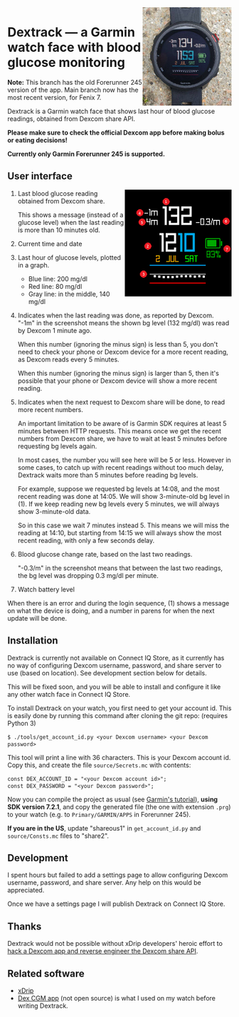 <img align="right" width="200" src="photo.png">

# Dextrack — a Garmin watch face with blood glucose monitoring

**Note:** This branch has the old Forerunner 245 version of the app. Main branch
now has the most recent version, for Fenix 7.

Dextrack is a Garmin watch face that shows last hour of blood glucose readings,
obtained from Dexcom share API.

**Please make sure to check the official Dexcom app before making bolus or
eating decisions!**

**Currently only Garmin Forerunner 245 is supported.**

## User interface

<img align="right" src="screenshot_annotated.png">

1. Last blood glucose reading obtained from Dexcom share.

   This shows a message (instead of a glucose level) when the last reading is
   more than 10 minutes old.

2. Current time and date

3. Last hour of glucose levels, plotted in a graph.

   - Blue line: 200 mg/dl
   - Red line: 80 mg/dl
   - Gray line: in the middle, 140 mg/dl

4. Indicates when the last reading was done, as reported by Dexcom. "-1m" in
   the screenshot means the shown bg level (132 mg/dl) was read by Dexcom 1
   minute ago.

   When this number (ignoring the minus sign) is less than 5, you don't need to
   check your phone or Dexcom device for a more recent reading, as Dexcom reads
   every 5 minutes.

   When this number (ignoring the minus sign) is larger than 5, then it's
   possible that your phone or Dexcom device will show a more recent reading.

5. Indicates when the next request to Dexcom share will be done, to read more
   recent numbers.

   An important limitation to be aware of is Garmin SDK requires at least 5
   minutes between HTTP requests. This means once we get the recent numbers
   from Dexcom share, we have to wait at least 5 minutes before requesting bg
   levels again.

   In most cases, the number you will see here will be 5 or less. However in
   some cases, to catch up with recent readings without too much delay,
   Dextrack waits more than 5 minutes before reading bg levels.

   For example, suppose we requested bg levels at 14:08, and the most recent
   reading was done at 14:05. We will show 3-minute-old bg level in (1). If we
   keep reading new bg levels every 5 minutes, we will always show 3-minute-old
   data.

   So in this case we wait 7 minutes instead 5. This means we will miss the
   reading at 14:10, but starting from 14:15 we will always show the most
   recent reading, with only a few seconds delay.

6. Blood glucose change rate, based on the last two readings.

   "-0.3/m" in the screenshot means that between the last two readings, the bg
   level was dropping 0.3 mg/dl per minute.

7. Watch battery level

When there is an error and during the login sequence, (1) shows a message on
what the device is doing, and a number in parens for when the next update will
be done.

## Installation

Dextrack is currently not available on Connect IQ Store, as it currently has no
way of configuring Dexcom username, password, and share server to use (based on
location). See development section below for details.

This will be fixed soon, and you will be able to install and configure it like
any other watch face in Connect IQ Store.

To install Dextrack on your watch, you first need to get your account id. This
is easily done by running this command after cloning the git repo: (requires
Python 3)

```
$ ./tools/get_account_id.py <your Dexcom username> <your Dexcom password>
```

This tool will print a line with 36 characters. This is your Dexcom account id.
Copy this, and create the file `source/Secrets.mc` with contents:

```
const DEX_ACCOUNT_ID = "<your Dexcom account id>";
const DEX_PASSWORD = "<your Dexcom password>";
```

Now you can compile the project as usual (see [Garmin's tutorial][1]), **using
SDK version 7.2.1**, and copy the generated file (the one with extension
`.prg`) to your watch (e.g. to `Primary/GARMIN/APPS` in Forerunner 245).

**If you are in the US**, update "shareous1" in `get_account_id.py` and
`source/Consts.mc` files to "share2".

[1]: https://developer.garmin.com/connect-iq/connect-iq-basics/getting-started/

## Development

I spent hours but failed to add a settings page to allow configuring Dexcom
username, password, and share server. Any help on this would be appreciated.

Once we have a settings page I will publish Dextrack on Connect IQ Store.

## Thanks

Dextrack would not be possible without xDrip developers' heroic effort to [hack
a Dexcom app and reverse engineer the Dexcom share API][2].

[2]: https://github.com/StephenBlackWasAlreadyTaken/xDrip/issues/182#issuecomment-1164859237

## Related software

- [xDrip][3]
- [Dex CGM app][4] (not open source) is what I used on my watch before writing
  Dextrack.

[3]: https://github.com/NightscoutFoundation/xDrip
[4]: https://apps.garmin.com/en-US/apps/0bf06c99-78f1-4b93-83d3-03f2317720b9
